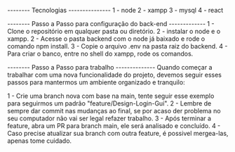 -------- Tecnologias ---------------
1 - node
2 - xampp
3 - mysql
4 - react

-------- Passo a Passo para configuração do back-end -------------
1 - Clone o repositório em qualquer pasta ou diretório.
2 - instalar o node e o xampp.
2 - Acesse o pasta backend com o node já baixado e rode o comando npm install.
3 - Copie o arquivo .env na pasta raiz do backend.
4 - Para criar o banco, entre no shell do xampp, rode os comandos.



-------- Passo a Passo para trabalho --------------
Quando começar a trabalhar com uma nova funcionalidade do projeto, devemos seguir esses passos para mantermos um ambiente organizado e tranquilo:

1 - Crie uma branch nova com base na main, tente seguir esse exemplo para seguirmos um padrão "feature/Design-Login-Gui".
2 - Lembre de sempre dar commit nas mudanças ao final, se por acaso der problema no seu computador não vai ser legal refazer trabalho.
3 - Após terminar a feature, abra um PR para branch main, ele será analisado e concluído.
4 - Caso precise atualizar sua branch com outra feature, é possivel mergea-las, apenas tome cuidado.
